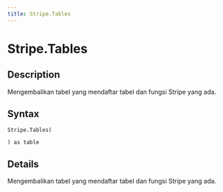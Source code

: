```yaml
---
title: Stripe.Tables
---
```


# Stripe.Tables


## Description

Mengembalikan tabel yang mendaftar tabel dan fungsi Stripe yang ada.


## Syntax

```powerquery
Stripe.Tables(

) as table
```


## Details

Mengembalikan tabel yang mendaftar tabel dan fungsi Stripe yang ada.


